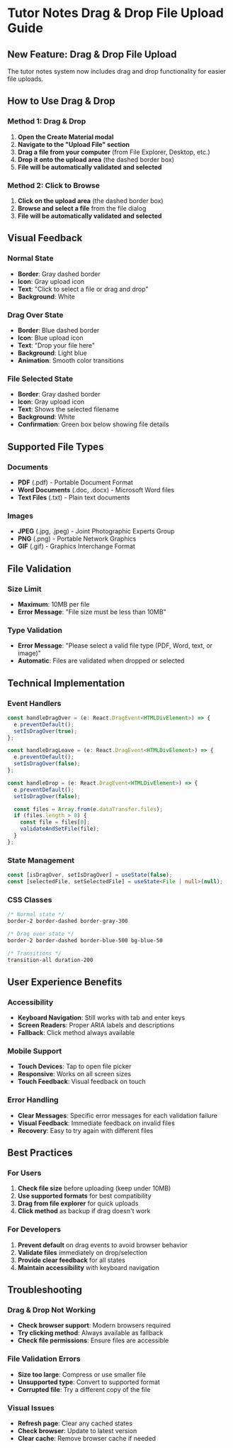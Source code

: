 # Tutor Notes Drag & Drop File Upload Guide

## New Feature: Drag & Drop File Upload

The tutor notes system now includes drag and drop functionality for easier file uploads.

## How to Use Drag & Drop

### Method 1: Drag & Drop

1. **Open the Create Material modal**
2. **Navigate to the "Upload File" section**
3. **Drag a file from your computer** (from File Explorer, Desktop, etc.)
4. **Drop it onto the upload area** (the dashed border box)
5. **File will be automatically validated and selected**

### Method 2: Click to Browse

1. **Click on the upload area** (the dashed border box)
2. **Browse and select a file** from the file dialog
3. **File will be automatically validated and selected**

## Visual Feedback

### Normal State

- **Border**: Gray dashed border
- **Icon**: Gray upload icon
- **Text**: "Click to select a file or drag and drop"
- **Background**: White

### Drag Over State

- **Border**: Blue dashed border
- **Icon**: Blue upload icon
- **Text**: "Drop your file here"
- **Background**: Light blue
- **Animation**: Smooth color transitions

### File Selected State

- **Border**: Gray dashed border
- **Icon**: Gray upload icon
- **Text**: Shows the selected filename
- **Background**: White
- **Confirmation**: Green box below showing file details

## Supported File Types

### Documents

- **PDF** (.pdf) - Portable Document Format
- **Word Documents** (.doc, .docx) - Microsoft Word files
- **Text Files** (.txt) - Plain text documents

### Images

- **JPEG** (.jpg, .jpeg) - Joint Photographic Experts Group
- **PNG** (.png) - Portable Network Graphics
- **GIF** (.gif) - Graphics Interchange Format

## File Validation

### Size Limit

- **Maximum**: 10MB per file
- **Error Message**: "File size must be less than 10MB"

### Type Validation

- **Error Message**: "Please select a valid file type (PDF, Word, text, or image)"
- **Automatic**: Files are validated when dropped or selected

## Technical Implementation

### Event Handlers

```typescript
const handleDragOver = (e: React.DragEvent<HTMLDivElement>) => {
  e.preventDefault();
  setIsDragOver(true);
};

const handleDragLeave = (e: React.DragEvent<HTMLDivElement>) => {
  e.preventDefault();
  setIsDragOver(false);
};

const handleDrop = (e: React.DragEvent<HTMLDivElement>) => {
  e.preventDefault();
  setIsDragOver(false);

  const files = Array.from(e.dataTransfer.files);
  if (files.length > 0) {
    const file = files[0];
    validateAndSetFile(file);
  }
};
```

### State Management

```typescript
const [isDragOver, setIsDragOver] = useState(false);
const [selectedFile, setSelectedFile] = useState<File | null>(null);
```

### CSS Classes

```css
/* Normal state */
border-2 border-dashed border-gray-300

/* Drag over state */
border-2 border-dashed border-blue-500 bg-blue-50

/* Transitions */
transition-all duration-200
```

## User Experience Benefits

### Accessibility

- **Keyboard Navigation**: Still works with tab and enter keys
- **Screen Readers**: Proper ARIA labels and descriptions
- **Fallback**: Click method always available

### Mobile Support

- **Touch Devices**: Tap to open file picker
- **Responsive**: Works on all screen sizes
- **Touch Feedback**: Visual feedback on touch

### Error Handling

- **Clear Messages**: Specific error messages for each validation failure
- **Visual Feedback**: Immediate feedback on invalid files
- **Recovery**: Easy to try again with different files

## Best Practices

### For Users

1. **Check file size** before uploading (keep under 10MB)
2. **Use supported formats** for best compatibility
3. **Drag from file explorer** for quick uploads
4. **Click method** as backup if drag doesn't work

### For Developers

1. **Prevent default** on drag events to avoid browser behavior
2. **Validate files** immediately on drop/selection
3. **Provide clear feedback** for all states
4. **Maintain accessibility** with keyboard navigation

## Troubleshooting

### Drag & Drop Not Working

- **Check browser support**: Modern browsers required
- **Try clicking method**: Always available as fallback
- **Check file permissions**: Ensure files are accessible

### File Validation Errors

- **Size too large**: Compress or use smaller file
- **Unsupported type**: Convert to supported format
- **Corrupted file**: Try a different copy of the file

### Visual Issues

- **Refresh page**: Clear any cached states
- **Check browser**: Update to latest version
- **Clear cache**: Remove browser cache if needed
